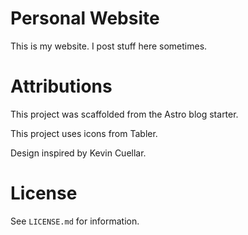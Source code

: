 # Personal Website

This is my website. I post stuff here sometimes.

# Attributions

This project was scaffolded from the Astro blog starter.

This project uses icons from Tabler.

Design inspired by Kevin Cuellar.

# License

See ``LICENSE.md`` for information.


